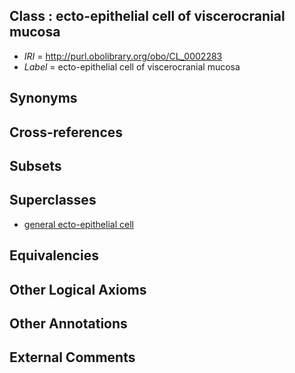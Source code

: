 
## Class : ecto-epithelial cell of viscerocranial mucosa

 * *IRI* = http://purl.obolibrary.org/obo/CL_0002283
 * *Label* = ecto-epithelial cell of viscerocranial mucosa

## Synonyms


## Cross-references


## Subsets


## Superclasses

 * [general ecto-epithelial cell](../../CL/59/CL_0002159.md)

## Equivalencies


## Other Logical Axioms


## Other Annotations


## External Comments

